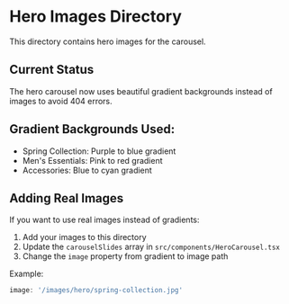 # Hero Images Directory

This directory contains hero images for the carousel.

## Current Status
The hero carousel now uses beautiful gradient backgrounds instead of images to avoid 404 errors.

## Gradient Backgrounds Used:
- Spring Collection: Purple to blue gradient
- Men's Essentials: Pink to red gradient  
- Accessories: Blue to cyan gradient

## Adding Real Images
If you want to use real images instead of gradients:

1. Add your images to this directory
2. Update the `carouselSlides` array in `src/components/HeroCarousel.tsx`
3. Change the `image` property from gradient to image path

Example:
```typescript
image: '/images/hero/spring-collection.jpg'
```
